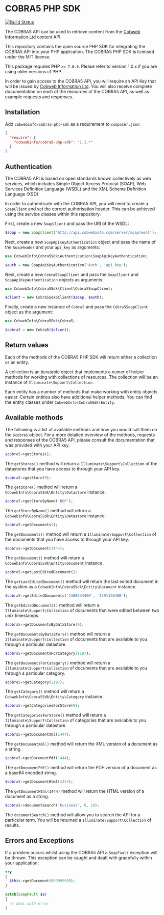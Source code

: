 # COBRA5 PHP SDK

[![Build Status](https://travis-ci.org/cobwebinfo/cobra5-php-sdk.svg?branch=master)](https://travis-ci.org/cobwebinfo/cobra5-php-sdk)

The COBRA5 API can be used to retrieve content from the [Cobweb Information Ltd](http://www.cobwebinfo.com) content API.

This repository contains the open source PHP SDK for integrating the COBRA5 API into your PHP application. The COBRA5 PHP SDK is licensed under the MIT license.

This package requires PHP `>= 7.0.0`. Please refer to version 1.0.x if you are using older versions of PHP.

In order to gain access to the COBRA5 API, you will require an API Key that will be issued by [Cobweb Information Ltd](http://www.cobwebinfo.com). You will also receive complete documentation on each of the resources of the COBRA5 API, as well as example requests and responses.

## Installation
Add `cobwebinfo/cobra5-php-sdk` as a requirement to `composer.json`:

```json
{
  "require": {
    "cobwebinfo/cobra5-php-sdk": "1.1.*"
  }
}
```

## Authentication
The COBRA5 API is based on open standards known collectively as web services, which includes Simple Object Access Protocal (SOAP), Web Services Definition Language (WSDL) and the XML Schema Definition Language (XSD).

In order to authenticate with the COBRA5 API, you will need to create a `SoapClient` and set the correct authorisation header. This can be achieved using the service classes within this repository:

First, create a new `SoapClient` and pass the URI of the WSDL:
```php
$soap = new SoapClient('http://api.cobwebinfo.com/server/soap?wsdl');
```

Next, create a new `SoapApiKeyAuthentication` object and pass the name of the `SoapHeader` and your `api_key` as arguments:
```php
use CobwebInfo\Cobra5Sdk\Authentication\SoapApiKeyAuthentication;

$auth = new SoapApiKeyAuthentication('Auth', 'api_key');
```

Next, create a new `Cobra5SoapClient` and pass the `SoapClient` and `SoapApiKeyAuthentication` objects as arguments:
```php
use CobwebInfo\Cobra5Sdk\Client\Cobra5SoapClient;

$client = new Cobra5SoapClient($soap, $auth);
```

Finally, create a new instance of `Cobra5` and pass the `Cobra5SoapClient` object as the argument:
```php
use CobwebInfo\Cobra5Sdk\Cobra5;

$cobra5 = new Cobra5($client);
```

## Return values
Each of the methods of the COBRA5 PHP SDK will return either a collection or an entity.

A collection is an iteratable object that implements a numer of helper methods for working with collections of resources. The collection will be an instance of `Illuminate\Support\Collection`.

Each entity has a number of methods that make working with entity objects easier. Certain entities also have additional helper methods. You can find the entity classes under `CobwebInfo\Cobra5Sdk\Entity`.

## Available methods
The following is a list of available methods and how you would call them on the `$cobra5` object. For a more detailed overview of the methods, requests and responses of the COBRA5 API, please consult the documentation that was provided with your API key.

```php
$cobra5->getStores();
```
The `getStores()` method will return a `Illuminate\Support\Collection` of the datastores that you have access to through your API key.

```php
$cobra5->getStore(9);
```
The `getStore()` method will return a `CobwebInfo\Cobra5Sdk\Entity\Datastore` instance.

```php
$cobra5->getStoreByName('BOP');
```
The `getStoreByName()` method will return a `CobwebInfo\Cobra5Sdk\Entity\Datastore` instance.

```php
$cobra5->getDocuments();
```
The `getDocuments()` method will return a `Illuminate\Support\Collection` of the documents that you have access to through your API key.

```php
$cobra5->getDocument(1444);
```
The `getDocument()` method will return a `CobwebInfo\Cobra5Sdk\Entity\Document` instance.

```php
$cobra5->getLastEditedDocument();
```
The `getLastEditedDocument()` method will return the last edited document in the system as a `CobwebInfo\Cobra5Sdk\Entity\Document` instance.

```php
$cobra5->getEditedDocuments('1388534400', '1391126400');
```
The `getEditedDocuments()` method will return a `Illuminate\Support\Collection` of documents that were edited between two unix timestamps.

```php
$cobra5->getDocumentsByDataStore(9);
```
The `getDocumentsByDataStore()` method will return a `Illuminate\Support\Collection` of documents that are available to you through a particular datastore.

```php
$cobra5->getDocumentsForCategory(1197);
```
The `getDocumentsForCategory()` method will return a `Illuminate\Support\Collection` of documents that are available to you through a particular category.

```php
$cobra5->getCategory(1197);
```
The `getCategory()` method will return a `CobwebInfo\Cobra5Sdk\Entity\Category` instance.

```php
$cobra5->getCategoriesForStore(9);
```
The `getCategoriesForStore()` method will return a `Illuminate\Support\Collection` of categories that are available to you through a particular datastore.

```php
$cobra5->getDocumentXml(1444);
```
The `getDocumentXml()` method will return the XML version of a document as a string.

```php
$cobra5->getDocumentPdf(1444);
```
The `getDocumentPdf()` method will return the PDF version of a document as a base64 encoded string.

```php
$cobra5->getDocumentHtml(1444);
```
The `getDocumentHtml(1444)` method will return the HTML version of a document as a string.

```php
$cobra5->documentSearch('business', 0, 10);
```
The `documentSearch()` method will allow you to search the API for a particular term. You will be returned a `Illuminate\Support\Collection` of results.

## Errors and Exceptions
If a problem occurs whilst using the COBRA5 API a `SoapFault` exception will be thrown. This exception can be caught and dealt with gracefully within your application:
```php
try
{
  $this->getDocument(999999999);
}

catch(SoapFault $e)
{
  // deal with error
}
```
